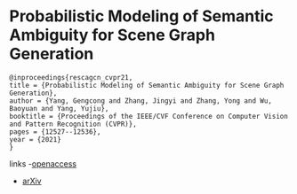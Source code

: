 # Probabilistic Modeling of Semantic Ambiguity for Scene Graph Generation

```
@inproceedings{rescagcn_cvpr21,
title = {Probabilistic Modeling of Semantic Ambiguity for Scene Graph Generation},
author = {Yang, Gengcong and Zhang, Jingyi and Zhang, Yong and Wu, Baoyuan and Yang, Yujiu},
booktitle = {Proceedings of the IEEE/CVF Conference on Computer Vision and Pattern Recognition (CVPR)},
pages = {12527--12536},
year = {2021}
}
```
links
-[openaccess](http://openaccess.thecvf.com//content/CVPR2021/html/Yang_Probabilistic_Modeling_of_Semantic_Ambiguity_for_Scene_Graph_Generation_CVPR_2021_paper.html)
- [arXiv](https://arxiv.org/abs/2103.05271)
